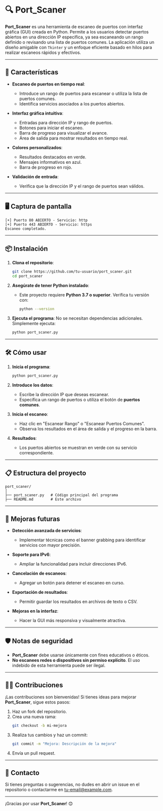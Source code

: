# 🔍 **Port_Scaner**

**Port_Scaner** es una herramienta de escaneo de puertos con interfaz gráfica (GUI) creada en Python. Permite a los usuarios detectar puertos abiertos en una dirección IP específica, ya sea escaneando un rango definido o revisando una lista de puertos comunes. La aplicación utiliza un diseño amigable con `Tkinter` y un enfoque eficiente basado en hilos para realizar escaneos rápidos y efectivos.

---

## 🚀 **Características**

- **Escaneo de puertos en tiempo real**:
  - Introduce un rango de puertos para escanear o utiliza la lista de puertos comunes.
  - Identifica servicios asociados a los puertos abiertos.

- **Interfaz gráfica intuitiva**:
  - Entradas para dirección IP y rango de puertos.
  - Botones para iniciar el escaneo.
  - Barra de progreso para visualizar el avance.
  - Área de salida para mostrar resultados en tiempo real.

- **Colores personalizados**:
  - Resultados destacados en verde.
  - Mensajes informativos en azul.
  - Barra de progreso en rojo.

- **Validación de entrada**:
  - Verifica que la dirección IP y el rango de puertos sean válidos.

---

## 🖥️ **Captura de pantalla**

```
[+] Puerto 80 ABIERTO - Servicio: http
[+] Puerto 443 ABIERTO - Servicio: https
Escaneo completado.
```

---

## 📦 **Instalación**

1. **Clona el repositorio**:
   ```bash
   git clone https://github.com/tu-usuario/port_scaner.git
   cd port_scaner
   ```

2. **Asegúrate de tener Python instalado**:
   - Este proyecto requiere **Python 3.7 o superior**. Verifica tu versión con:
     ```bash
     python --version
     ```

3. **Ejecuta el programa**:
   No se necesitan dependencias adicionales. Simplemente ejecuta:
   ```bash
   python port_scaner.py
   ```

---

## 🛠️ **Cómo usar**

1. **Inicia el programa**:
   ```bash
   python port_scaner.py
   ```

2. **Introduce los datos**:
   - Escribe la dirección IP que deseas escanear.
   - Especifica un rango de puertos o utiliza el botón de **puertos comunes**.

3. **Inicia el escaneo**:
   - Haz clic en "Escanear Rango" o "Escanear Puertos Comunes".
   - Observa los resultados en el área de salida y el progreso en la barra.

4. **Resultados**:
   - Los puertos abiertos se muestran en verde con su servicio correspondiente.

---

## 📋 **Estructura del proyecto**

```
port_scaner/
│
├── port_scaner.py   # Código principal del programa
├── README.md        # Este archivo
```

---

## 🔧 **Mejoras futuras**

- **Detección avanzada de servicios**:
  - Implementar técnicas como el banner grabbing para identificar servicios con mayor precisión.

- **Soporte para IPv6**:
  - Ampliar la funcionalidad para incluir direcciones IPv6.

- **Cancelación de escaneos**:
  - Agregar un botón para detener el escaneo en curso.

- **Exportación de resultados**:
  - Permitir guardar los resultados en archivos de texto o CSV.

- **Mejoras en la interfaz**:
  - Hacer la GUI más responsiva y visualmente atractiva.

---

## 🛡️ **Notas de seguridad**

- **Port_Scaner** debe usarse únicamente con fines educativos o éticos.
- **No escanees redes o dispositivos sin permiso explícito**. El uso indebido de esta herramienta puede ser ilegal.

---

## 🧑‍💻 **Contribuciones**

¡Las contribuciones son bienvenidas! Si tienes ideas para mejorar **Port_Scaner**, sigue estos pasos:

1. Haz un fork del repositorio.
2. Crea una nueva rama:
   ```bash
   git checkout -b mi-mejora
   ```
3. Realiza tus cambios y haz un commit:
   ```bash
   git commit -m "Mejora: Descripción de la mejora"
   ```
4. Envía un pull request.

---

## 📧 **Contacto**

Si tienes preguntas o sugerencias, no dudes en abrir un issue en el repositorio o contactarme en [tu-email@example.com](mailto:victor522m@gmail.com).

---

¡Gracias por usar **Port_Scaner**! 😊
